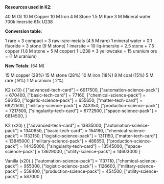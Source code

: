 **Resources used in K2**:

40   M Oil
10   M Copper
10   M Iron
 4   M Stone
 1.5 M Rare
 3   M Mineral water
  700k Imersite
   61k U238

**Conversion table**:

1 rare = 3 compact = 3 raw-rare-metals (4.5 M rare)
1 mineral water = 0.1 fluoride = 3 stone (9 M stone)
1 imersite = 10 liq-imersite = 2.5 stone + 7.5 copper (1.8 M stone + 5 M copper)
1 U238 = 3 yellowcake = 15 uranium ore = (1 M uranium)

**New Totals**: (54 M)

15 M copper        (28%)
15 M stone         (28%)
10 M iron          (18%)
 8 M coal          (15%)
 5 M rare          ( 9%)
 1 M uranium       ( 2%)


K2 (x10)
{
  ["advanced-tech-card"] = 6917500,
  ["automation-science-pack"] = 670400,
  ["basic-tech-card"] = 77160,
  ["chemical-science-pack"] = 566150,
  ["logistic-science-pack"] = 655650,
  ["matter-tech-card"] = 6922500,
  ["military-science-pack"] = 243350,
  ["production-science-pack"] = 7217500,
  ["singularity-tech-card"] = 6772500,
  ["space-science-pack"] = 6814500,
}

K2 (x20)
{
  ["advanced-tech-card"] = 13835000,
  ["automation-science-pack"] = 1340650,
  ["basic-tech-card"] = 154160,
  ["chemical-science-pack"] = 1132150,
  ["logistic-science-pack"] = 1311150,
  ["matter-tech-card"] = 13845000,
  ["military-science-pack"] = 486550,
  ["production-science-pack"] = 14435000,
  ["singularity-tech-card"] = 13545000,
  ["space-science-pack"] = 13629000,
  ["utility-science-pack"] = 14603000
}

Vanilla (x20)
{
  ["automation-science-pack"] = 1137110,
  ["chemical-science-pack"] = 955000,
  ["logistic-science-pack"] = 1126600,
  ["military-science-pack"] = 558400,
  ["production-science-pack"] = 454500,
  ["utility-science-pack"] = 587000
}